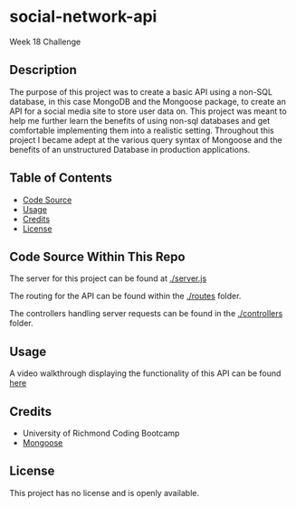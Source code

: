 # social-network-api

Week 18 Challenge

## Description

The purpose of this project was to create a basic API using a non-SQL database, in this case MongoDB and the Mongoose package, to create an API for a social media site to store user data on. This project was meant to help me further learn the benefits of using non-sql databases and get comfortable implementing them into a realistic setting. Throughout this project I became adept at the various query syntax of Mongoose and the benefits of an unstructured Database in production applications.

## Table of Contents

- [Code Source](#code-source-within-this-repo)
- [Usage](#usage)
- [Credits](#credits)
- [License](#license)

## Code Source Within This Repo

The server for this project can be found at [./server.js](./server.js)

The routing for the API can be found within the [./routes](./routes/) folder.

The controllers handling server requests can be found in the [./controllers](./controllers/) folder.

## Usage

A video walkthrough displaying the functionality of this API can be found [here](https://drive.google.com/file/d/1yxBq0eYKzrcDFcB1f4_xhsR71FQSqdMO/view)

## Credits

- University of Richmond Coding Bootcamp
- [Mongoose](https://mongoosejs.com/docs/5.x/docs/index.html)

## License

This project has no license and is openly available.